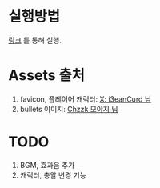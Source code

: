 # 실행방법
[링크](https://naddang.github.io/JukrimGyaru/) 를 통해 실행.

# Assets 출처
1. favicon, 플레이어 캐릭터: [X: i3eanCurd 님](https://x.com/i3eanCurd)
2. bullets 이미지: [Chzzk 모야지 님](https://chzzk.naver.com/ff8a77860f5a1da0bd6991c5041525f5)

# TODO
1. BGM, 효과음 추가
2. 캐릭터, 총알 변경 기능

